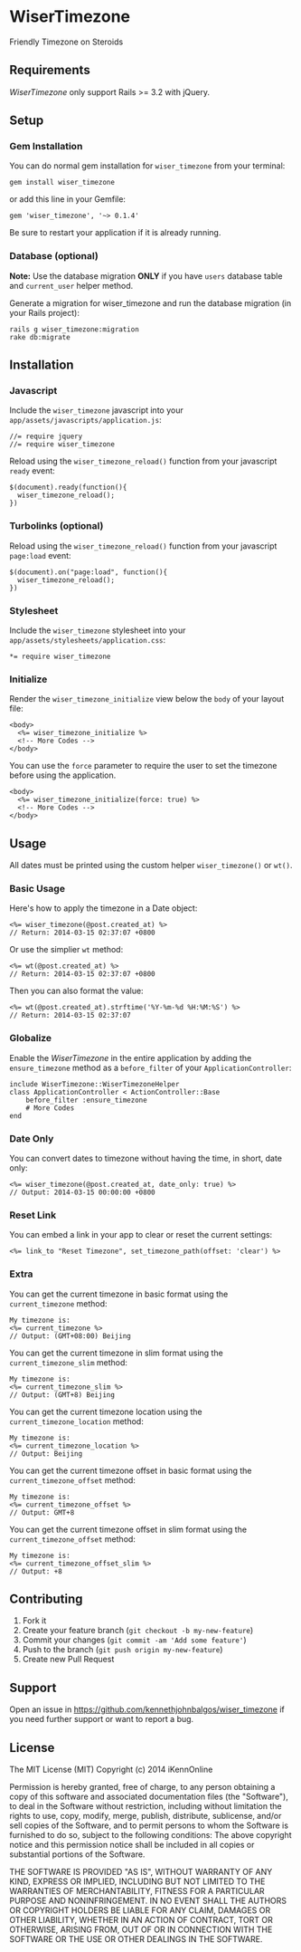 # WiserTimezone

Friendly Timezone on Steroids

## Requirements

_WiserTimezone_ only support Rails >= 3.2 with jQuery.

## Setup

### Gem Installation

You can do normal gem installation for `wiser_timezone` from your terminal:

    gem install wiser_timezone

or add this line in your Gemfile:

    gem 'wiser_timezone', '~> 0.1.4'

Be sure to restart your application if it is already running.

### Database (optional)

**Note:**
Use the database migration **ONLY** if you have `users` database table and `current_user` helper method.

Generate a migration for wiser_timezone and run the database migration (in your Rails project):

    rails g wiser_timezone:migration
    rake db:migrate

## Installation

### Javascript

Include the `wiser_timezone` javascript into your `app/assets/javascripts/application.js`:

	//= require jquery
	//= require wiser_timezone

Reload using the `wiser_timezone_reload()` function from your javascript `ready` event:

	$(document).ready(function(){
	  wiser_timezone_reload();
	})

### Turbolinks (optional)

Reload using the `wiser_timezone_reload()` function from your javascript `page:load` event:

	$(document).on("page:load", function(){
	  wiser_timezone_reload();
	})

### Stylesheet

Include the `wiser_timezone` stylesheet into your `app/assets/stylesheets/application.css`:

	*= require wiser_timezone

### Initialize

Render the `wiser_timezone_initialize` view below the `body` of your layout file:

	<body>
	  <%= wiser_timezone_initialize %>
	  <!-- More Codes -->
	</body>
	
You can use the `force` parameter to require the user to set the timezone before using the application. 

	<body>
	  <%= wiser_timezone_initialize(force: true) %>
	  <!-- More Codes -->
	</body>


## Usage

All dates must be printed using the custom helper `wiser_timezone()` or `wt()`.

### Basic Usage

Here's how to apply the timezone in a Date object:

	<%= wiser_timezone(@post.created_at) %>
	// Return: 2014-03-15 02:37:07 +0800

Or use the simplier `wt` method:

	<%= wt(@post.created_at) %>
	// Return: 2014-03-15 02:37:07 +0800

Then you can also format the value:

	<%= wt(@post.created_at).strftime('%Y-%m-%d %H:%M:%S') %>
	// Return: 2014-03-15 02:37:07

### Globalize

Enable the *WiserTimezone* in the entire application by adding the `ensure_timezone` method as a `before_filter` of your `ApplicationController`:

	include WiserTimezone::WiserTimezoneHelper
	class ApplicationController < ActionController::Base
		before_filter :ensure_timezone
		# More Codes
	end

### Date Only

You can convert dates to timezone without having the time, in short, date only:

	<%= wiser_timezone(@post.created_at, date_only: true) %>
	// Output: 2014-03-15 00:00:00 +0800


### Reset Link

You can embed a link in your app to clear or reset the current settings:

	<%= link_to "Reset Timezone", set_timezone_path(offset: 'clear') %>

### Extra

You can get the current timezone in basic format using the `current_timezone` method:

	My timezone is:
	<%= current_timezone %>
	// Output: (GMT+08:00) Beijing

You can get the current timezone in slim format using the `current_timezone_slim` method:

	My timezone is:
	<%= current_timezone_slim %>
	// Output: (GMT+8) Beijing

You can get the current timezone location using the `current_timezone_location` method:

	My timezone is:
	<%= current_timezone_location %>
	// Output: Beijing

You can get the current timezone offset in basic format using the `current_timezone_offset` method:

	My timezone is:
	<%= current_timezone_offset %>
	// Output: GMT+8

You can get the current timezone offset in slim format using the `current_timezone_offset` method:

	My timezone is:
	<%= current_timezone_offset_slim %>
	// Output: +8

## Contributing

1. Fork it
2. Create your feature branch (`git checkout -b my-new-feature`)
3. Commit your changes (`git commit -am 'Add some feature'`)
4. Push to the branch (`git push origin my-new-feature`)
5. Create new Pull Request

## Support
Open an issue in https://github.com/kennethjohnbalgos/wiser_timezone if you need further support or want to report a bug.

## License

The MIT License (MIT) Copyright (c) 2014 iKennOnline

Permission is hereby granted, free of charge, to any person obtaining a copy of this software and associated documentation files (the "Software"), to deal in the Software without restriction, including without limitation the rights to use, copy, modify, merge, publish, distribute, sublicense, and/or sell copies of the Software, and to permit persons to whom the Software is furnished to do so, subject to the following conditions: The above copyright notice and this permission notice shall be included in all copies or substantial portions of the Software.

THE SOFTWARE IS PROVIDED "AS IS", WITHOUT WARRANTY OF ANY KIND, EXPRESS OR IMPLIED, INCLUDING BUT NOT LIMITED TO THE WARRANTIES OF MERCHANTABILITY, FITNESS FOR A PARTICULAR PURPOSE AND NONINFRINGEMENT. IN NO EVENT SHALL THE AUTHORS OR COPYRIGHT HOLDERS BE LIABLE FOR ANY CLAIM, DAMAGES OR OTHER LIABILITY, WHETHER IN AN ACTION OF CONTRACT, TORT OR OTHERWISE, ARISING FROM, OUT OF OR IN CONNECTION WITH THE SOFTWARE OR THE USE OR OTHER DEALINGS IN THE SOFTWARE.
